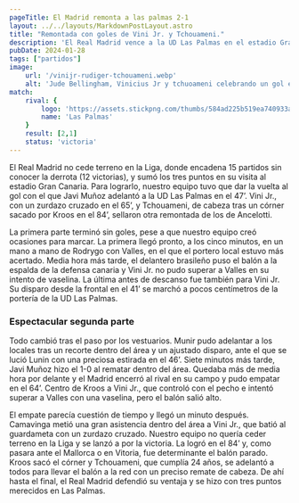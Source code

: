 ```yaml
---
pageTitle: El Madrid remonta a las palmas 2-1
layout: ../../layouts/MarkdownPostLayout.astro
title: "Remontada con goles de Vini Jr. y Tchouameni."
description: 'El Real Madrid vence a la UD Las Palmas en el estadio Gran Canaria.'
pubDate: 2024-01-28
tags: ["partidos"] 
image:
    url: '/vinijr-rudiger-tchouameni.webp'
    alt: 'Jude Bellingham, Vinicius Jr y tchuoameni celebrando un gol en el partido contra las plamas.'
match: 
    rival: {
        logo: 'https://assets.stickpng.com/thumbs/584ad225b519ea740933a8af.png',
        name: 'Las Palmas'
    }
    result: [2,1]
    status: 'victoria'
---
```


El Real Madrid no cede terreno en la Liga, donde encadena 15 partidos sin conocer la derrota (12 victorias), y sumó los tres puntos en su visita al estadio Gran Canaria. Para lograrlo, nuestro equipo tuvo que dar la vuelta al gol con el que Javi Muñoz adelantó a la UD Las Palmas en el 47’. Vini Jr., con un zurdazo cruzado en el 65’, y Tchouameni, de cabeza tras un córner sacado por Kroos en el 84’, sellaron otra remontada de los de Ancelotti.


La primera parte terminó sin goles, pese a que nuestro equipo creó ocasiones para marcar. La primera llegó pronto, a los cinco minutos, en un mano a mano de Rodrygo con Valles, en el que el portero local estuvo más acertado. Media hora más tarde, el delantero brasileño puso el balón a la espalda de la defensa canaria y Vini Jr. no pudo superar a Valles en su intento de vaselina. La última antes de descanso fue también para Vini Jr. Su disparo desde la frontal en el 41’ se marchó a pocos centímetros de la portería de la UD Las Palmas.

### Espectacular segunda parte
Todo cambió tras el paso por los vestuarios. Munir pudo adelantar a los locales tras un recorte dentro del área y un ajustado disparo, ante el que se lució Lunin con una preciosa estirada en el 46’. Siete minutos más tarde, Javi Muñoz hizo el 1-0 al rematar dentro del área. Quedaba más de media hora por delante y el Madrid encerró al rival en su campo y pudo empatar en el 64’. Centro de Kroos a Vini Jr., que controló con el pecho e intentó superar a Valles con una vaselina, pero el balón salió alto.

El empate parecía cuestión de tiempo y llegó un minuto después. Camavinga metió una gran asistencia dentro del área a Vini Jr., que batió al guardameta con un zurdazo cruzado. Nuestro equipo no quería ceder terreno en la Liga y se lanzó a por la victoria. La logró en el 84’ y, como pasara ante el Mallorca o en Vitoria, fue determinante el balón parado. Kroos sacó el córner y Tchouameni, que cumplía 24 años, se adelantó a todos para llevar el balón a la red con un preciso remate de cabeza. De ahí hasta el final, el Real Madrid defendió su ventaja y se hizo con tres puntos merecidos en Las Palmas.